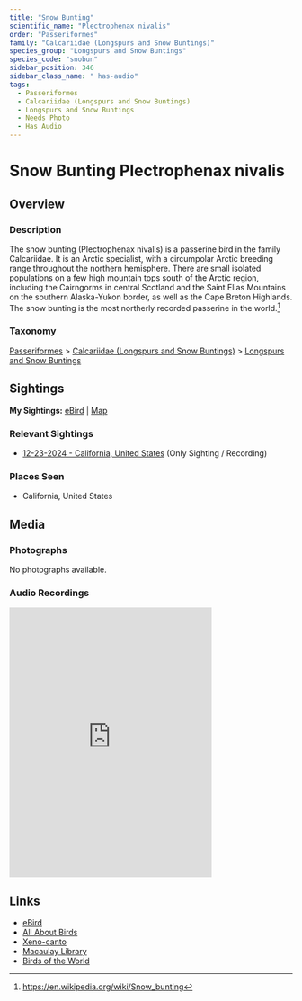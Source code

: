 ```yaml
---
title: "Snow Bunting"
scientific_name: "Plectrophenax nivalis"
order: "Passeriformes"
family: "Calcariidae (Longspurs and Snow Buntings)"
species_group: "Longspurs and Snow Buntings"
species_code: "snobun"
sidebar_position: 346
sidebar_class_name: " has-audio"
tags: 
  - Passeriformes
  - Calcariidae (Longspurs and Snow Buntings)
  - Longspurs and Snow Buntings
  - Needs Photo
  - Has Audio
---
```


# Snow Bunting <span className='sci_name'>Plectrophenax nivalis</span>

## Overview

### Description
The snow bunting (Plectrophenax nivalis) is a passerine bird in the family Calcariidae. It is an Arctic specialist, with a circumpolar Arctic breeding range throughout the northern hemisphere. There are small isolated populations on a few high mountain tops south of the Arctic region, including the Cairngorms in central Scotland and the Saint Elias Mountains on the southern Alaska-Yukon border, as well as the Cape Breton Highlands. The snow bunting is the most northerly recorded passerine in the world.[^1]

[^1]: https://en.wikipedia.org/wiki/Snow_bunting

### Taxonomy
[Passeriformes](/tags/passeriformes) > [Calcariidae (Longspurs and Snow Buntings)](/tags/calcariidae-longspurs-and-snow-buntings) > [Longspurs and Snow Buntings](/tags/longspurs-and-snow-buntings)


## Sightings

**My Sightings:** [eBird](https://ebird.org/lifelist?r=world&time=life&spp=snobun) | [Map](/map?species_code=snobun)

### Relevant Sightings

* [12-23-2024 - California, United States](https://ebird.org/checklist/S206318000) (Only Sighting / Recording)

### Places Seen

* California, United States



## Media
### Photographs
No photographs available.

### Audio Recordings
<iframe src="https://macaulaylibrary.org/asset/627926552/embed" width="360" height="480" frameborder="0" allowfullscreen></iframe>

## Links
* [eBird](https://ebird.org/species/snobun) 
* [All About Birds](https://www.allaboutbirds.org/guide/snobun) 
* [Xeno-canto](https://www.xeno-canto.org/species/plectrophenax-nivalis) 
* [Macaulay Library](https://search.macaulaylibrary.org/catalog?taxonCode=snobun&sort=rating_rank_desc)
* [Birds of the World](https://birdsoftheworld.org/bow/species/snobun)
